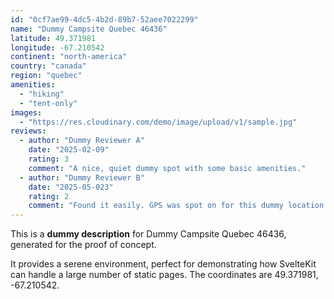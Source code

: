 ```yaml
---
id: "0cf7ae99-4dc5-4b2d-89b7-52aee7022299"
name: "Dummy Campsite Quebec 46436"
latitude: 49.371981
longitude: -67.210542
continent: "north-america"
country: "canada"
region: "quebec"
amenities:
  - "hiking"
  - "tent-only"
images:
  - "https://res.cloudinary.com/demo/image/upload/v1/sample.jpg"
reviews:
  - author: "Dummy Reviewer A"
    date: "2025-02-09"
    rating: 3
    comment: "A nice, quiet dummy spot with some basic amenities."
  - author: "Dummy Reviewer B"
    date: "2025-05-023"
    rating: 2
    comment: "Found it easily. GPS was spot on for this dummy location."
---
```


This is a **dummy description** for Dummy Campsite Quebec 46436, generated for the proof of concept.

It provides a serene environment, perfect for demonstrating how SvelteKit can handle a large number of static pages. The coordinates are 49.371981, -67.210542.
